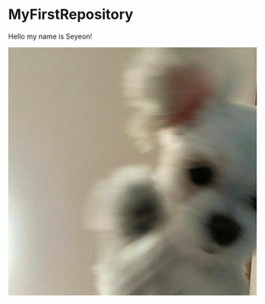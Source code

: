 # MyFirstRepository

Hello my name is Seyeon!



<img width="" height="" src="./png/dog.jpg"></img>
